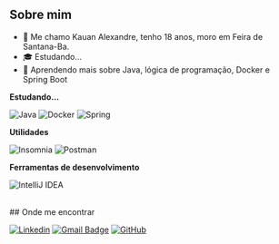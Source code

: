 ## Sobre mim

- 🤔 Me chamo Kauan Alexandre, tenho 18 anos, moro em Feira de Santana-Ba.
- 🎓 Estudando...
- 🌱 Aprendendo mais sobre Java, lógica de programação, Docker e Spring Boot

**Estudando...**

![Java](https://img.shields.io/badge/java-%23ED8B00.svg?style=for-the-badge&logo=openjdk&logoColor=white)
![Docker](https://img.shields.io/badge/docker-%230db7ed.svg?style=for-the-badge&logo=docker&logoColor=white)
![Spring](https://img.shields.io/badge/spring-%236DB33F.svg?style=for-the-badge&logo=spring&logoColor=white)

**Utilidades**

![Insomnia](https://img.shields.io/badge/Insomnia-black?style=for-the-badge&logo=insomnia&logoColor=5849BE)
![Postman](https://img.shields.io/badge/Postman-FF6C37?style=for-the-badge&logo=postman&logoColor=white)

**Ferramentas de desenvolvimento**

![IntelliJ IDEA](https://img.shields.io/badge/IntelliJIDEA-000000.svg?style=flat-square&logo=intellij-idea&logoColor=white)

<br/>
## Onde me encontrar

[![Linkedin](https://img.shields.io/badge/-Kauan-blue?style=flat-square&logo=Linkedin&logoColor=white&link=https://www.linkedin.com/in/kauan-alexandre-97b763217/)](https://www.linkedin.com/in/kauan-alexandre-97b763217/)
[![Gmail Badge](https://img.shields.io/badge/-kauanalexandrefsa01@gmail.com-006bed?style=flat-square&logo=Gmail&logoColor=white&link=mailto:kauanalexandrefsa01@gmail.com)](mailto:kauanalexandrefsa01@gmail.com)
[![GitHub](https://img.shields.io/badge/github-%23121011.svg?style=flat-square&logo=github&logoColor=white)](https://github.com/KaAlexandre)
